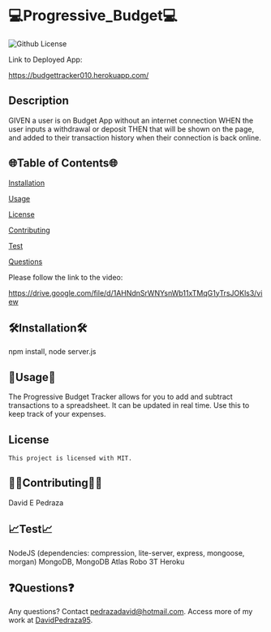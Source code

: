 # 💻Progressive_Budget💻

  ![Github License](https://img.shields.io/badge/license-MIT-blue.svg)

Link to Deployed App:

https://budgettracker010.herokuapp.com/

  ## Description
  
 GIVEN a user is on Budget App without an internet connection WHEN the user inputs a withdrawal or deposit THEN that will be shown on the page, and added to their transaction history when their connection is back online.

  <ur>

  ## 🌐Table of Contents🌐
  [Installation](#installation)

  [Usage](#usage)

  
[License](#license)


  [Contributing](#contributing)

  [Test](#test)

  [Questions](#questions)

  
  Please follow the link to the video:
  
  https://drive.google.com/file/d/1AHNdnSrWNYsnWb11xTMqG1yTrsJOKls3/view
 
  
  ## 🛠️Installation🛠️
 npm install, node server.js

  <ur>

  ## 📁Usage📁
  The Progressive Budget Tracker allows for you to add and subtract transactions to a spreadsheet. It can be updated in real time. Use this to keep track of your expenses.
    
  ## License 
    This project is licensed with MIT.

  <ur>

  ## 👨‍💼Contributing👩‍💼
  David E Pedraza
  <ur>

  ## 📈Test📈
  NodeJS (dependencies: compression, lite-server, express, mongoose, morgan)
  MongoDB, MongoDB Atlas
  Robo 3T
  Heroku
  <ur>
    
    
  ## ❓Questions❓
  Any questions? Contact pedrazadavid@hotmail.com. Access more of my work at [DavidPedraza95](https://github.com/DavidPedraza95/).

